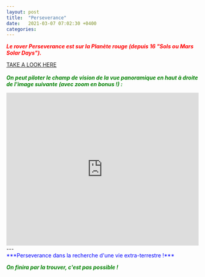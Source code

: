 ```yaml
---
layout: post
title:  "Perseverance"
date:   2021-03-07 07:02:30 +0400
categories: 
---
```


<span style="color: red">***Le rover Perseverance est sur la Planète rouge (depuis 16 "Sols ou Mars Solar Days").***</span>
<br>

<span><a href="https://mars.nasa.gov/mars2020/" target="_blank">TAKE A LOOK HERE</a></span>
<br/><br>
<span style="color: green">***On peut piloter le champ de vision de la vue panoramique en haut à droite de l'image suivante (avec zoom en bonus !) :***</span>
<iframe src='https://mars.nasa.gov/layout/embed/image/mars-panorama/?id=25674' width='100%' height='400' scrolling='no' frameborder='0' allowfullscreen></iframe>
---
<br/>
<span style="color: blue">***Perseverance dans la recherche d'une vie extra-terrestre !***</span>

<span style="color: green">***On finira par la trouver, c'est pas possible !***</span>



